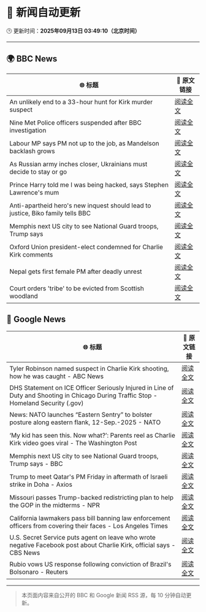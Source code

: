 # 🧠 新闻自动更新

🕒 更新时间：**2025年09月13日 03:49:10（北京时间）**

---

## 🌍 BBC News

| 🌐 标题 | 🔗 原文链接 |
|--------|-------------|
| An unlikely end to a 33-hour hunt for Kirk murder suspect | [阅读全文](https://www.bbc.com/news/articles/c784end1wxvo?at_medium=RSS&at_campaign=rss) |
| Nine Met Police officers suspended after BBC investigation | [阅读全文](https://www.bbc.com/news/articles/cn839398xzpo?at_medium=RSS&at_campaign=rss) |
| Labour MP says PM not up to the job, as Mandelson backlash grows | [阅读全文](https://www.bbc.com/news/articles/cx238pwwqg6o?at_medium=RSS&at_campaign=rss) |
| As Russian army inches closer, Ukrainians must decide to stay or go | [阅读全文](https://www.bbc.com/news/articles/cy50kk14y00o?at_medium=RSS&at_campaign=rss) |
| Prince Harry told me I was being hacked, says Stephen Lawrence's mum | [阅读全文](https://www.bbc.com/news/articles/c4g70271ndlo?at_medium=RSS&at_campaign=rss) |
| Anti-apartheid hero's new inquest should lead to justice, Biko family tells BBC | [阅读全文](https://www.bbc.com/news/articles/c931n9eelpeo?at_medium=RSS&at_campaign=rss) |
| Memphis next US city to see National Guard troops, Trump says | [阅读全文](https://www.bbc.com/news/articles/c9v7ydn7dv1o?at_medium=RSS&at_campaign=rss) |
| Oxford Union president-elect condemned for Charlie Kirk comments | [阅读全文](https://www.bbc.com/news/articles/c04qz5lk6ggo?at_medium=RSS&at_campaign=rss) |
| Nepal gets first female PM after deadly unrest | [阅读全文](https://www.bbc.com/news/articles/c179qne0zw0o?at_medium=RSS&at_campaign=rss) |
| Court orders 'tribe' to be evicted from Scottish woodland | [阅读全文](https://www.bbc.com/news/articles/c62zxjy0j91o?at_medium=RSS&at_campaign=rss) |

## 📰 Google News

| 🌐 标题 | 🔗 原文链接 |
|--------|-------------|
| Tyler Robinson named suspect in Charlie Kirk shooting, how he was caught - ABC News | [阅读全文](https://news.google.com/rss/articles/CBMimAFBVV95cUxQQWYtdTVXWC03bDJQTVV6SXFRcVlwaGVzeFJDNmdLTUtEM3BXajVBazUwYktmZTdDUkNwcGFyeWhtSG14NHhkT214cXpfdk1OMF9RMDZjWGxQeXl0b0YyM19oMzd3ODhDUUFVbE9VM1R5ME9CeUdTZlBtdGRzYXVyU2JyZ1Bkd0Zpem9jUU51TDBUSWhRNnRacdIBngFBVV95cUxPMU5sbWNpUWxsMWNYcXBmNnpyZWxZVlJUTmY2ZXQxRGJsdGlzeHV3UHlDZHlEWUY4NWFSSTNMQ0ZreFdndEZmRUJxX2lUSk95cTBxem96RDZ4eTBFTWVWQ2piREVZTjZyMy16ODBfXzlJa0l6U0I2Ui0tN0JNdGhHd2pOOUFTdmNlMVRKSGhwOFMzOEpkNFc1MUpkRlZTQQ?oc=5) |
| DHS Statement on ICE Officer Seriously Injured in Line of Duty and Shooting in Chicago During Traffic Stop - Homeland Security (.gov) | [阅读全文](https://news.google.com/rss/articles/CBMiuAFBVV95cUxNLUxJVDFtdGNIT1RnTXN5QXY0ZlZ6bTB0QWdDS0ZSQVppZGJvQnQzdi1zbS1WLTVoSTBka2xMQmZPeHJ3SXU2RHlnUkZBa2JEQURRLWFRb0doVHpmUzkzdXQ4NUtFak5vSDVWNGVxTmlleDFiMzIyVVNhbE9MNzVNU1dKM3pvYk1ZWWs5WUFqdXMtZWRDRHVGczZoY2NrQ1NiNURQeXR4dXk4RVZhZmJndlBOcEdVeThr?oc=5) |
| News: NATO launches “Eastern Sentry” to bolster posture along eastern flank, 12-Sep.-2025 - NATO | [阅读全文](https://news.google.com/rss/articles/CBMiX0FVX3lxTE8zdHdBOXFkUW1QTFM1dlZJX28wSjYtbWFSd09COHZmZEhqdGdFRmtXaW1TVF9SX3N1czFtRWJDN2JXcERWa2l6cXFKNTV2VFpVTGo4RVRZbFRYSlVQNGtR?oc=5) |
| ‘My kid has seen this. Now what?’: Parents reel as Charlie Kirk video goes viral - The Washington Post | [阅读全文](https://news.google.com/rss/articles/CBMikwFBVV95cUxPcktkV1hvRGZjUHNZZEtSRnZkUDVCaEFHampQRXJKc2lRWGh0Z280MEd1ZktGNk92dFgwZGwtUnZTN2x4YkJyUHdtNjhzTnRSMzFxMmR1azZZTy1Jc0xOMWxEUUp5MGtCNHZzTkFmOU9xZkdqNENEeE5LVkpoUW1nWTZBbHduT0dkM1JvWXpIbTk4MXc?oc=5) |
| Memphis next US city to see National Guard troops, Trump says - BBC | [阅读全文](https://news.google.com/rss/articles/CBMiWkFVX3lxTE1veW94MjV6LWh4eHh6dy1RRDZHd01hczhvelNmZ3lvOURWWUJOSE1yNEZMaDVlUmpCOG16OGNSZ2paMEFFQnBPakRzOXNob0RVSkRRS2RRay1qQdIBX0FVX3lxTE1hZldjTTVkUXhDLWt5VDdOanBYS29IYmxMaTFPenlVWU9OY1NnNEo5OXJqaUNmTF9HaVBuZjAxTDcwUjNwSk1rYldpbDNSUm9BWWNQTDM0UUlSdjUtQVVv?oc=5) |
| Trump to meet Qatar's PM Friday in aftermath of Israeli strike in Doha - Axios | [阅读全文](https://news.google.com/rss/articles/CBMie0FVX3lxTE00M1B1RXVSQWRQS080b0dfa2hxUzNfX2tvVWtlMEJhYkRiZDdERkJNZFUxdnRqU0xaU29oM2pQaDc0Q2tEdTZYTVpsMjVRWG9iUGtnZG9OYTY1MjNfbV9MaHMybXd6QWdQTnFlS1FvSGlVQ29kUXZ4dmRpZw?oc=5) |
| Missouri passes Trump-backed redistricting plan to help the GOP in the midterms - NPR | [阅读全文](https://news.google.com/rss/articles/CBMiigFBVV95cUxPMmxBZk9GWVlDX0NhMGUxVzdPOF9GT3lQUnFUbGJOYnM5b05yc1ZkbTZIZ1JfeENUWWw0Tlp1c002WXRwelI1d05YS2RjM3BoOTQwcmVVQWlSVk95YUdOT0g0TXdHSS13dG5semt2TXB1TmxMWlVwSEdMSDhfZERQbFZtTEk2WkUzY1E?oc=5) |
| California lawmakers pass bill banning law enforcement officers from covering their faces - Los Angeles Times | [阅读全文](https://news.google.com/rss/articles/CBMiwAFBVV95cUxQTlZHLUxKd3dMdWY0Z21Fc2RWRDN0M0JSWkZlWjJaWVpKT2ZTU3JNc1J5eEY1eTc0S1Z6YTgtdmI1cFJuRjlGdm1ja1E4bXVaRTI0MllhUVcyOFBpSWtQMXVxd0VsZjBMeUtwYUxGQ25Fbk9ZNXVEWi1jZHM5TWoxY0xFVnVPRXFTNjBjY29JcEYzTEQ1S3c4Y0tFMUdmcjFPYVdCTnVIYmxDTmVzNGtYemE2UUllVzJxSnBVQWwxNkc?oc=5) |
| U.S. Secret Service puts agent on leave who wrote negative Facebook post about Charlie Kirk, official says - CBS News | [阅读全文](https://news.google.com/rss/articles/CBMilAFBVV95cUxQWmp4Q3FHNC1Xb2E0SnVuQ2ZjY0txLTEzbFZZbjF4WWVQSkdBb3BnZUFnRHRuaDFKOExLdHFrS0xNU3A2cy1hOHc1NXU5R2tVSU1UaGpzNEFiNXpYUy1Kd29lSXRoSWdReGtfNWI0d1dSYTYzZms5QWstVTA3bWFidDlSbFk4QmJuZlgta2VyT0U2b0w40gGaAUFVX3lxTE1rdU1QZ3FPclhCeHA3eUh6ZTdvTXdRWEZycGlkWnJIOHp3Rm5yaFVNQTMxSDNrcWcwU2kzYXNMSDRKUGR1TWVHd0NvOG1hWUs2RUwyV0xxOEVpaXN2eWRFM24wTkJiZUNMTm5iZ2hMeDU1TGJJRXh0UGZzalNudmRXMzE3MWNFMWlfY3pDR3o3UmR4bldRaV8ySnc?oc=5) |
| Rubio vows US response following conviction of Brazil's Bolsonaro - Reuters | [阅读全文](https://news.google.com/rss/articles/CBMisgFBVV95cUxQSmUtTFJoMnFGSUI4b01pOTdmM3JMLUpKOG1QaWozc3NSMXhOUDk3WTVYN0FlSTRaVXRIeEFXYzMzUlVvakRBYklFZUZ6a0ZsOEhzTTVteTE3dWQ1UGV0dThfY01YMlAyLWtKNmpUeXJQZnRGdi1VTGpXc2FpbmRldHNRTFdscFJ6Y1JMMVBsR0ZfR3lXVjVza0tiVFo0aWsyLS1zb3p0Q2VZaXVrNVlLSkVB?oc=5) |

---
> 本页面内容来自公开的 BBC 和 Google 新闻 RSS 源，每 10 分钟自动更新。